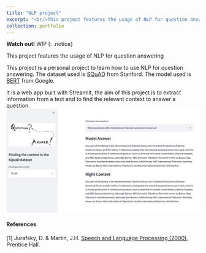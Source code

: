 ```yaml
---
title: "NLP project"
excerpt: "<br/>This project features the usage of NLP for question answering <img src='/images/portfolio/NLP_wordcloud.png' alt="NLP_wordcloud" width="50%" height="50%">"
collection: portfolio
---
```


**Watch out!** WIP
{: .notice}

This project features the usage of NLP for question answering

This project is a personal project to learn how to use NLP for question answering. The dataset used is [SQuAD](https://deepai.org/dataset/squad) from Stanford. The model used is [BERT](https://arxiv.org/abs/1810.04805) from Google.

It is a web app built with Streamlit, the aim of this project is to extract information from a text and to find the relevant context to answer a question.
<img src='/images/portfolio/NLP_streamlit.png'>

#### References
[1] Jurafsky, D. & Martin, J.H. [Speech and Language Processing (2000)](https://web.stanford.edu/~jurafsky/slp3/), Prentice Hall.  